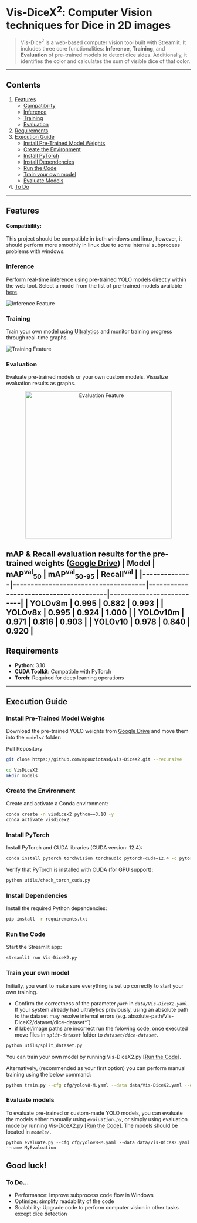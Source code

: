 # Vis-DiceX<sup>2</sup>: Computer Vision techniques for Dice in 2D images 
> Vis-Dice<sup>2</sup> is a web-based computer vision tool built with Streamlit. It includes three core functionalities: **Inference**, **Training**, and **Evaluation** of pre-trained models to detect dice sides. Additionally, it identifies the color and calculates the sum of visible dice of that color.

---

## Contents
1. [Features](#features)
   - [Compatibility](#compatibility)
   - [Inference](#inference)
   - [Training](#training)
   - [Evaluation](#evaluation)
2. [Requirements](#requirements)
3. [Execution Guide](#execution-guide)
   - [Install Pre-Trained Model Weights](#install-pre-trained-model-weights)
   - [Create the Environment](#create-the-environment)
   - [Install PyTorch](#install-pytorch)
   - [Install Dependencies](#install-dependencies)
   - [Run the Code](#run-the-code)
   - [Train your own model](#train-your-own-model)
   - [Evaluate Models](#evaluate-models)
4. [To Do](#to-do)


---

## Features
#### Compatibility:
This project should be compatible in both windows and linux, however, it should perform more smoothly in linux due to some internal subprocess problems with windows.
### Inference
Perform real-time inference using pre-trained YOLO models directly within the web tool. Select a model from the list of pre-trained models available [here](https://drive.google.com/drive/folders/14hduF6_zP0yVD9t2IzsBDQ6UFfifeM7M?usp=sharing).

![Inference Feature](figures/InferenceFunction.jpeg)

### Training
Train your own model using [Ultralytics](https://github.com/ultralytics) and monitor training progress through real-time graphs.

![Training Feature](figures/TrainingFunction.png)

### Evaluation
Evaluate pre-trained models or your own custom models. Visualize evaluation results as graphs.

<div align="center">
    <img src="figures/Model-EvaluationResults.png" alt="Evaluation Feature" width="400">
</div>

mAP & Recall evaluation results for the pre-trained weights ([Google Drive](https://drive.google.com/drive/folders/14hduF6_zP0yVD9t2IzsBDQ6UFfifeM7M?usp=sharing))
| **Model**    |  **mAP<sup>val</sup><sub>50</sub>** | **mAP<sup>val</sup><sub>50-95</sub>** | **Recall<sup>val</sup>** |
|--------------|-------------------------------------|---------------------------------------|--------------------------|
| **YOLOv8m**  | 0.995                               | 0.882                                 | 0.993                    |
| **YOLOv8x**  | 0.995                               | 0.924                                 | 1.000                    |
| **YOLOv10m** | 0.971                               | 0.816                                 | 0.903                    |
| **YOLOv10**  | 0.978                               | 0.840                                 | 0.920                    |
---

## Requirements

- **Python**: 3.10
- **CUDA Toolkit**: Compatible with PyTorch
- **Torch**: Required for deep learning operations

---

## Execution Guide

### Install Pre-Trained Model Weights
Download the pre-trained YOLO weights from [Google Drive](https://drive.google.com/drive/folders/14hduF6_zP0yVD9t2IzsBDQ6UFfifeM7M?usp=sharing) and move them into the `models/` folder:

Pull Repository
```bash
git clone https://github.com/mpouziotasd/Vis-DiceX2.git --recursive 
```

```bash
cd VisDiceX2
mkdir models
```

### Create the Environment
Create and activate a Conda environment:

```bash
conda create -n visdicex2 python==3.10 -y
conda activate visdicex2
```

### Install PyTorch
Install PyTorch and CUDA libraries (CUDA version: 12.4):

```bash
conda install pytorch torchvision torchaudio pytorch-cuda=12.4 -c pytorch -c nvidia
```

Verify that PyTorch is installed with CUDA (for GPU support):

```bash
python utils/check_torch_cuda.py
```

### Install Dependencies
Install the required Python dependencies:

```bash
pip install -r requirements.txt
```

### Run the Code
Start the Streamlit app:

```bash
streamlit run Vis-DiceX2.py
```

### Train your own model
Initially, you want to make sure everything is set up correctly to start your own training. 
- Confirm the correctness of the parameter *`path`* in *`data/Vis-DiceX2.yaml`*. If your system already had ultralytics previously, using an absolute path to the dataset may resolve internal errors (e.g. absolute-path/Vis-DiceX2/dataset/dice-dataset*`)
- if label/image paths are incorrect run the folowing code, once executed move files in *`split-dataset`* folder to *`dataset/dice-dataset`*.
```bash
python utils/split_dataset.py
```

You can train your own model by running Vis-DiceX2.py [[Run the Code](#run-the-code)].

Alternatively, (recommended as your first option) you can perform manual training using the below command:
```bash
python train.py --cfg cfg/yolov8-M.yaml --data data/Vis-DiceX2.yaml --epochs 150 --imgsz 640 --batch 8 --name MyTrain-yolov8m
```

### Evaluate models
To evaluate pre-trained or custom-made YOLO models, you can evaluate the models either manually using *`evaluation.py`*, or simply using evaluation mode by running Vis-DiceX2.py [[Run the Code](#run-the-code)]. The models should be located in *`models/`*.
```
python evaluate.py --cfg cfg/yolov8-M.yaml --data data/Vis-DiceX2.yaml --name MyEvaluation
```


## Good luck!

### To Do...
- Performance: Improve subprocess code flow in Windows
- Optimize: simplify readability of the code
- Scalability: Upgrade code to perform computer vision in other tasks except dice detection